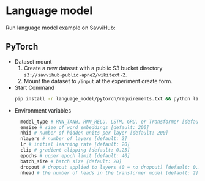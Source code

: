 # Language model
Run language model example on SavviHub:
## PyTorch
* Dataset mount
  1. Create a new dataset with a public S3 bucket directory `s3://savvihub-public-apne2/wikitext-2`.
  2. Mount the dataset to `/input` at the experiment create form.
* Start Command
  ```bash
  pip install -r language_model/pytorch/requirements.txt && python language_model/pytorch/main.py
  ```
* Environment variables
  ```bash
    model_type # RNN_TANH, RNN_RELU, LSTM, GRU, or Transformer [default: 'LSTM']
    emsize # size of word embeddings [default: 200]
    nhid # number of hidden units per layer [default: 200]
    nlayers # number of layers [default: 2]
    lr # initial learning rate [default: 20]
    clip # gradient clipping [default: 0.25]
    epochs # upper epoch limit [default: 40]
    batch_size # batch size [default: 20]
    dropout # dropout applied to layers (0 = no dropout) [default: 0.2]
    nhead # the number of heads in the transformer model [default: 2]
  ```